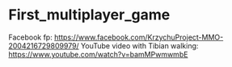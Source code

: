 # First_multiplayer_game


Facebook fp:
https://www.facebook.com/KrzychuProject-MMO-2004216729809979/
YouTube video with Tibian walking:
https://www.youtube.com/watch?v=bamMPwmwmbE
